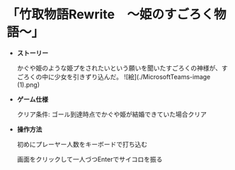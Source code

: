 # ****「竹取物語Rewrite　～姫のすごろく物語～」****

- **ストーリー** 

  かぐや姫のような姫プをされたいという願いを聞いたすごろくの神様が、すごろくの中に少女を引きずり込んだ。
  ![絵](./MicrosoftTeams-image (1).png)

- **ゲーム仕様**

  クリア条件: ゴール到達時点でかぐや姫が結婚できていた場合クリア

- **操作方法**

  初めにプレーヤー人数をキーボードで打ち込む

  画面をクリックして一人づつEnterでサイコロを振る
